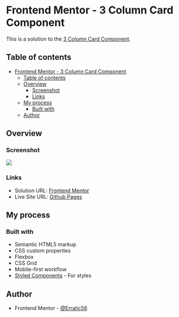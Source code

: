 # Frontend Mentor - 3 Column Card Component

This is a solution to the [3 Column Card Component](https://www.frontendmentor.io/challenges/3column-preview-card-component-pH92eAR2-).

## Table of contents

- [Frontend Mentor - 3 Column Card Component](#frontend-mentor---3-column-card-component)
  - [Table of contents](#table-of-contents)
  - [Overview](#overview)
    - [Screenshot](#screenshot)
    - [Links](#links)
  - [My process](#my-process)
    - [Built with](#built-with)
  - [Author](#author)

## Overview

### Screenshot

![](./static/images/FrontEnd.png)

### Links

- Solution URL: [Frontend Mentor](https://www.frontendmentor.io/solutions/product-preview-card-component-solution-Ng9B4IiTvV)
- Live Site URL: [Github Pages](https://cozymeds.github.io/Product-preview-card-component/)

## My process

### Built with

- Semantic HTML5 markup
- CSS custom properties
- Flexbox
- CSS Grid
- Mobile-first workflow
- [Styled Components](https://styled-components.com/) - For styles

## Author

- Frontend Mentor - [@Erratic56](https://www.frontendmentor.io/profile/Erratic56)
